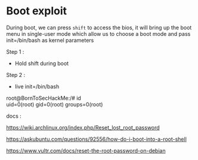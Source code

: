 # Boot exploit

During boot, we can press `shift` to access the bios, it will bring up the boot menu in
single-user mode which allow us to choose a boot mode and pass init=/bin/bash as
kernel parameters


Step 1 :
- Hold shift during boot

Step 2 :
- live init=/bin/bash

root@BornToSecHackMe:/# id    
uid=0(root) gid=0(root) groups=0(root)


docs :

https://wiki.archlinux.org/index.php/Reset_lost_root_password

https://askubuntu.com/questions/92556/how-do-i-boot-into-a-root-shell

https://www.vultr.com/docs/reset-the-root-password-on-debian
